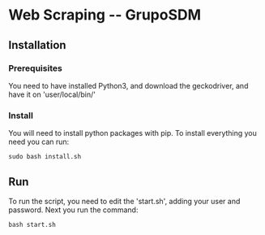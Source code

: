# Web Scraping -- GrupoSDM

## Installation

### Prerequisites

You need to have installed Python3, and download the geckodriver, and have it on 'user/local/bin/'

### Install

You will need to install python packages with pip.
To install everything you need you can run:

```
sudo bash install.sh
```
## Run

To run the script, you need to edit the 'start.sh', adding your user and password.
Next you run the command:

```
bash start.sh
```
